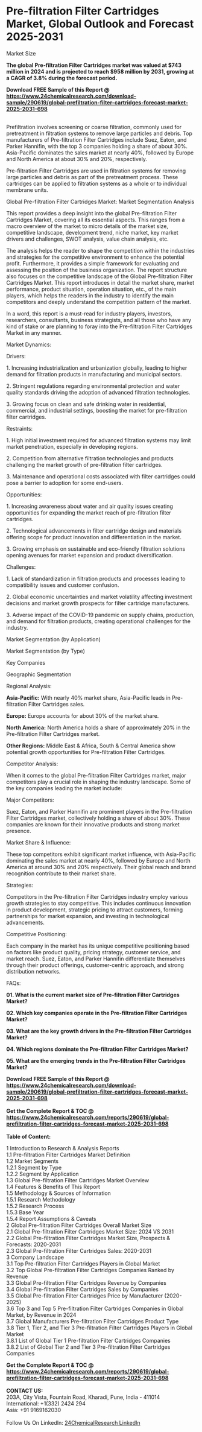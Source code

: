 <h1>Pre-filtration Filter Cartridges Market, Global Outlook and Forecast 2025-2031</h1><p>Market Size</p><p>
</p><p><strong>The global Pre-filtration Filter Cartridges market was valued at $743 million in 2024 and is projected to reach $958 million by 2031, growing at a CAGR of 3.8% during the forecast period.</strong></p><div><b>Download FREE Sample of this Report @ 
            <a href="https://www.24chemicalresearch.com/download-sample/290619/global-prefiltration-filter-cartridges-forecast-market-2025-2031-698">
            https://www.24chemicalresearch.com/download-sample/290619/global-prefiltration-filter-cartridges-forecast-market-2025-2031-698</a></b></div><br><p>
</p><p>Prefiltration involves screening or coarse filtration, commonly used for pretreatment in filtration systems to remove large particles and debris. Top manufacturers of Pre-filtration Filter Cartridges include Suez, Eaton, and Parker Hannifin, with the top 3 companies holding a share of about 30%. Asia-Pacific dominates the sales market at nearly 40%, followed by Europe and North America at about 30% and 20%, respectively.</p><p>
</p><p>Pre-filtration Filter Cartridges are used in filtration systems for removing large particles and debris as part of the pretreatment process. These cartridges can be applied to filtration systems as a whole or to individual membrane units.</p><p>
Global Pre-filtration Filter Cartridges Market: Market Segmentation Analysis</p><p>
</p><p>This report provides a deep insight into the global Pre-filtration Filter Cartridges Market, covering all its essential aspects. This ranges from a macro overview of the market to micro details of the market size, competitive landscape, development trend, niche market, key market drivers and challenges, SWOT analysis, value chain analysis, etc.</p><p>
</p><p>The analysis helps the reader to shape the competition within the industries and strategies for the competitive environment to enhance the potential profit. Furthermore, it provides a simple framework for evaluating and assessing the position of the business organization. The report structure also focuses on the competitive landscape of the Global Pre-filtration Filter Cartridges Market. This report introduces in detail the market share, market performance, product situation, operation situation, etc., of the main players, which helps the readers in the industry to identify the main competitors and deeply understand the competition pattern of the market.</p><p>
</p><p>In a word, this report is a must-read for industry players, investors, researchers, consultants, business strategists, and all those who have any kind of stake or are planning to foray into the Pre-filtration Filter Cartridges Market in any manner.</p><p>
Market Dynamics:</p><p>
Drivers:</p><p>
</p><p>1. Increasing industrialization and urbanization globally, leading to higher demand for filtration products in manufacturing and municipal sectors.</p><p>
</p><p>2. Stringent regulations regarding environmental protection and water quality standards driving the adoption of advanced filtration technologies.</p><p>
</p><p>3. Growing focus on clean and safe drinking water in residential, commercial, and industrial settings, boosting the market for pre-filtration filter cartridges.</p><p>
Restraints:</p><p>
</p><p>1. High initial investment required for advanced filtration systems may limit market penetration, especially in developing regions.</p><p>
</p><p>2. Competition from alternative filtration technologies and products challenging the market growth of pre-filtration filter cartridges.</p><p>
</p><p>3. Maintenance and operational costs associated with filter cartridges could pose a barrier to adoption for some end-users.</p><p>
Opportunities:</p><p>
</p><p>1. Increasing awareness about water and air quality issues creating opportunities for expanding the market reach of pre-filtration filter cartridges.</p><p>
</p><p>2. Technological advancements in filter cartridge design and materials offering scope for product innovation and differentiation in the market.</p><p>
</p><p>3. Growing emphasis on sustainable and eco-friendly filtration solutions opening avenues for market expansion and product diversification.</p><p>
Challenges:</p><p>
</p><p>1. Lack of standardization in filtration products and processes leading to compatibility issues and customer confusion.</p><p>
</p><p>2. Global economic uncertainties and market volatility affecting investment decisions and market growth prospects for filter cartridge manufacturers.</p><p>
</p><p>3. Adverse impact of the COVID-19 pandemic on supply chains, production, and demand for filtration products, creating operational challenges for the industry.</p><p>
Market Segmentation (by Application)</p><p>
</p><p>
Market Segmentation (by Type)</p><p>
</p><p>
Key Companies</p><p>
</p><p>
Geographic Segmentation</p><p>
</p><p>
	</p><p>
Regional Analysis:</p><p>
</p><p><strong>Asia-Pacific:</strong> With nearly 40% market share, Asia-Pacific leads in Pre-filtration Filter Cartridges sales.</p><p>
</p><p><strong>Europe:</strong> Europe accounts for about 30% of the market share.</p><p>
</p><p><strong>North America:</strong> North America holds a share of approximately 20% in the Pre-filtration Filter Cartridges market.</p><p>
</p><p><strong>Other Regions:</strong> Middle East &amp; Africa, South &amp; Central America show potential growth opportunities for Pre-filtration Filter Cartridges.</p><p>
Competitor Analysis:</p><p>
</p><p>When it comes to the global Pre-filtration Filter Cartridges market, major competitors play a crucial role in shaping the industry landscape. Some of the key companies leading the market include:</p><p>
Major Competitors:</p><p>
</p><p>Suez, Eaton, and Parker Hannifin are prominent players in the Pre-filtration Filter Cartridges market, collectively holding a share of about 30%. These companies are known for their innovative products and strong market presence.</p><p>
Market Share &amp; Influence:</p><p>
</p><p>These top competitors exhibit significant market influence, with Asia-Pacific dominating the sales market at nearly 40%, followed by Europe and North America at around 30% and 20% respectively. Their global reach and brand recognition contribute to their market share.</p><p>
Strategies:</p><p>
</p><p>Competitors in the Pre-filtration Filter Cartridges industry employ various growth strategies to stay competitive. This includes continuous innovation in product development, strategic pricing to attract customers, forming partnerships for market expansion, and investing in technological advancements.</p><p>
Competitive Positioning:</p><p>
</p><p>Each company in the market has its unique competitive positioning based on factors like product quality, pricing strategy, customer service, and market reach. Suez, Eaton, and Parker Hannifin differentiate themselves through their product offerings, customer-centric approach, and strong distribution networks.</p><p>
FAQs:</p><p>
</p><p><strong>01. What is the current market size of Pre-filtration Filter Cartridges Market?</strong></p><p>
</p><p>
</p><p><strong>02. Which key companies operate in the Pre-filtration Filter Cartridges Market?</strong></p><p>
</p><p>
</p><p><strong>03. What are the key growth drivers in the Pre-filtration Filter Cartridges Market?</strong></p><p>
</p><p>
</p><p><strong>04. Which regions dominate the Pre-filtration Filter Cartridges Market?</strong></p><p>
</p><p>
</p><p><strong>05. What are the emerging trends in the Pre-filtration Filter Cartridges Market?</strong></p><p>
</p><div><b>Download FREE Sample of this Report @ 
            <a href="https://www.24chemicalresearch.com/download-sample/290619/global-prefiltration-filter-cartridges-forecast-market-2025-2031-698">
            https://www.24chemicalresearch.com/download-sample/290619/global-prefiltration-filter-cartridges-forecast-market-2025-2031-698</a></b></div><br><div><b>Get the Complete Report & TOC @ 
            <a href="https://www.24chemicalresearch.com/reports/290619/global-prefiltration-filter-cartridges-forecast-market-2025-2031-698">
            https://www.24chemicalresearch.com/reports/290619/global-prefiltration-filter-cartridges-forecast-market-2025-2031-698</a></b></div><br>
            <b>Table of Content:</b><p>1 Introduction to Research & Analysis Reports<br />
 1.1 Pre-filtration Filter Cartridges Market Definition<br />
 1.2 Market Segments<br />
 1.2.1 Segment by Type<br />
 1.2.2 Segment by Application<br />
 1.3 Global Pre-filtration Filter Cartridges Market Overview<br />
 1.4 Features & Benefits of This Report<br />
 1.5 Methodology & Sources of Information<br />
 1.5.1 Research Methodology<br />
 1.5.2 Research Process<br />
 1.5.3 Base Year<br />
 1.5.4 Report Assumptions & Caveats<br />
2 Global Pre-filtration Filter Cartridges Overall Market Size<br />
 2.1 Global Pre-filtration Filter Cartridges Market Size: 2024 VS 2031<br />
 2.2 Global Pre-filtration Filter Cartridges Market Size, Prospects & Forecasts: 2020-2031<br />
 2.3 Global Pre-filtration Filter Cartridges Sales: 2020-2031<br />
3 Company Landscape<br />
 3.1 Top Pre-filtration Filter Cartridges Players in Global Market<br />
 3.2 Top Global Pre-filtration Filter Cartridges Companies Ranked by Revenue<br />
 3.3 Global Pre-filtration Filter Cartridges Revenue by Companies<br />
 3.4 Global Pre-filtration Filter Cartridges Sales by Companies<br />
 3.5 Global Pre-filtration Filter Cartridges Price by Manufacturer (2020-2025)<br />
 3.6 Top 3 and Top 5 Pre-filtration Filter Cartridges Companies in Global Market, by Revenue in 2024<br />
 3.7 Global Manufacturers Pre-filtration Filter Cartridges Product Type<br />
 3.8 Tier 1, Tier 2, and Tier 3 Pre-filtration Filter Cartridges Players in Global Market<br />
 3.8.1 List of Global Tier 1 Pre-filtration Filter Cartridges Companies<br />
 3.8.2 List of Global Tier 2 and Tier 3 Pre-filtration Filter Cartridges Companies</p><div><b>Get the Complete Report & TOC @ 
            <a href="https://www.24chemicalresearch.com/reports/290619/global-prefiltration-filter-cartridges-forecast-market-2025-2031-698">
            https://www.24chemicalresearch.com/reports/290619/global-prefiltration-filter-cartridges-forecast-market-2025-2031-698</a></b></div><br><b>CONTACT US:</b><br>
            203A, City Vista, Fountain Road, Kharadi, Pune, India - 411014<br>
            International: +1(332) 2424 294<br>
            Asia: +91 9169162030 <br><br>
            Follow Us On LinkedIn: <a href="https://www.linkedin.com/company/24chemicalresearch/">24ChemicalResearch LinkedIn</a>